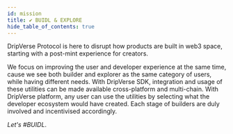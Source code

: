 ```yaml
---
id: mission
title: ✔️ BUIDL & EXPLORE
hide_table_of_contents: true
---
```


DripVerse Protocol is here to disrupt how products are built in web3 space, starting with a post-mint experience for creators.

We focus on improving the user and developer experience at the same time, cause we see both builder and explorer as the same category of users, while having different needs. With DripVerse SDK, integration and usage of these utilities can be made available cross-platform and multi-chain. With DripVerse platform, any user can use the utilities by selecting what the developer ecosystem would have created. Each stage of builders are duly involved and incentivised accordingly.

_Let's #BUIDL_.
